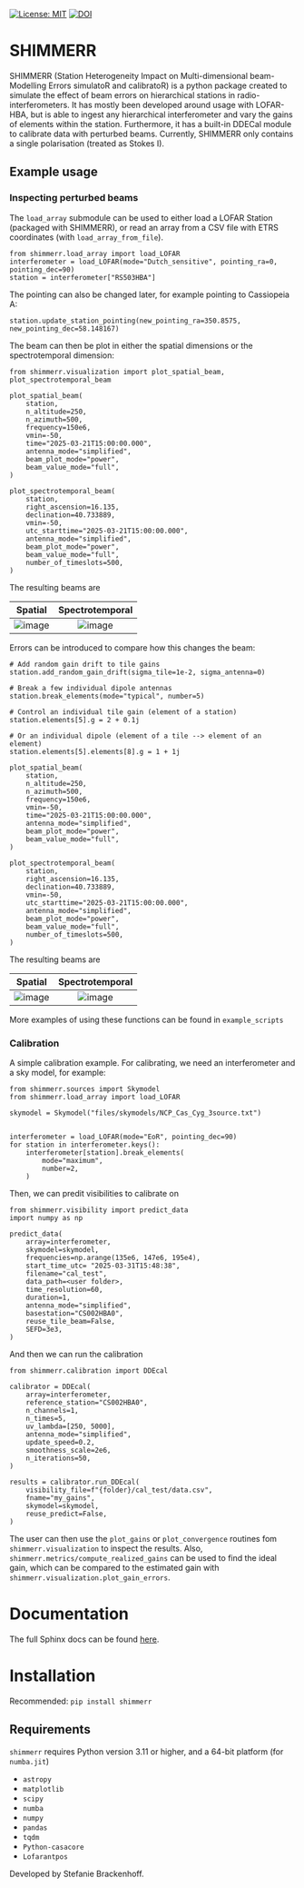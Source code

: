 [![License: MIT](https://img.shields.io/badge/License-MIT-yellow.svg)](https://opensource.org/licenses/MIT) [![DOI](https://zenodo.org/badge/DOI/10.5281/zenodo.15114900.svg)](https://doi.org/10.5281/zenodo.15114900)

# SHIMMERR

SHIMMERR (Station Heterogeneity Impact on Multi-dimensional beam-Modelling Errors simulatoR and calibratoR) is a python package created to simulate the effect of beam errors on hierarchical stations in radio-interferometers. It has mostly been developed around usage with LOFAR-HBA, but is able to ingest any hierarchical interferometer and vary the gains of elements within the station. Furthermore, it has a built-in DDECal module to calibrate data with perturbed beams. Currently, SHIMMERR only contains a single polarisation (treated as Stokes I).

## Example usage

### Inspecting perturbed beams
The `load_array` submodule can be used to either load a LOFAR Station (packaged with SHIMMERR), or read an array from a CSV file with ETRS coordinates (with `load_array_from_file`).
```
from shimmerr.load_array import load_LOFAR
interferometer = load_LOFAR(mode="Dutch_sensitive", pointing_ra=0, pointing_dec=90)
station = interferometer["RS503HBA"]
```

The pointing can also be changed later, for example pointing to Cassiopeia A:
```
station.update_station_pointing(new_pointing_ra=350.8575, new_pointing_dec=58.148167)
```

The beam can then be plot in either the spatial dimensions or the spectrotemporal dimension:

```
from shimmerr.visualization import plot_spatial_beam, plot_spectrotemporal_beam

plot_spatial_beam(
    station,
    n_altitude=250,
    n_azimuth=500,
    frequency=150e6,
    vmin=-50,
    time="2025-03-21T15:00:00.000",
    antenna_mode="simplified",
    beam_plot_mode="power",
    beam_value_mode="full",
)

plot_spectrotemporal_beam(
    station,
    right_ascension=16.135,
    declination=40.733889,
    vmin=-50,
    utc_starttime="2025-03-21T15:00:00.000",
    antenna_mode="simplified",
    beam_plot_mode="power",
    beam_value_mode="full",
    number_of_timeslots=500,
)
```

The resulting beams are

Spatial | Spectrotemporal
:---:|:---:
![image](img/spatial_unperturbed.png)|![image](img/spectrotemporal_unperturbed.png)

Errors can be introduced to compare how this changes the beam:

```
# Add random gain drift to tile gains
station.add_random_gain_drift(sigma_tile=1e-2, sigma_antenna=0)

# Break a few individual dipole antennas
station.break_elements(mode="typical", number=5)

# Control an individual tile gain (element of a station)
station.elements[5].g = 2 + 0.1j

# Or an individual dipole (element of a tile --> element of an element)
station.elements[5].elements[8].g = 1 + 1j

plot_spatial_beam(
    station,
    n_altitude=250,
    n_azimuth=500,
    frequency=150e6,
    vmin=-50,
    time="2025-03-21T15:00:00.000",
    antenna_mode="simplified",
    beam_plot_mode="power",
    beam_value_mode="full",
)

plot_spectrotemporal_beam(
    station,
    right_ascension=16.135,
    declination=40.733889,
    vmin=-50,
    utc_starttime="2025-03-21T15:00:00.000",
    antenna_mode="simplified",
    beam_plot_mode="power",
    beam_value_mode="full",
    number_of_timeslots=500,
)
```
The resulting beams are

Spatial | Spectrotemporal
:---:|:---:
![image](img/spatial_perturbed.png)|![image](img/spectrotemporal_perturbed.png)

More examples of using these functions can be found in `example_scripts`
### Calibration

A simple calibration example. For calibrating, we need an interferometer and a sky model, for example:

```
from shimmerr.sources import Skymodel
from shimmerr.load_array import load_LOFAR

skymodel = Skymodel("files/skymodels/NCP_Cas_Cyg_3source.txt")


interferometer = load_LOFAR(mode="EoR", pointing_dec=90)
for station in interferometer.keys():
    interferometer[station].break_elements(
        mode="maximum",
        number=2,
    )
```

Then, we can predit visibilities to calibrate on

```
from shimmerr.visibility import predict_data
import numpy as np

predict_data(
    array=interferometer,
    skymodel=skymodel,
    frequencies=np.arange(135e6, 147e6, 195e4),
    start_time_utc= "2025-03-31T15:48:38",
    filename="cal_test",
    data_path=<user folder>,
    time_resolution=60,
    duration=1, 
    antenna_mode="simplified",
    basestation="CS002HBA0",
    reuse_tile_beam=False,
    SEFD=3e3,
)
```

And then we can run the calibration
```
from shimmerr.calibration import DDEcal

calibrator = DDEcal(
    array=interferometer,
    reference_station="CS002HBA0",
    n_channels=1,
    n_times=5,
    uv_lambda=[250, 5000],
    antenna_mode="simplified",
    update_speed=0.2,
    smoothness_scale=2e6,
    n_iterations=50,
)

results = calibrator.run_DDEcal(
    visibility_file=f"{folder}/cal_test/data.csv",
    fname="my_gains",
    skymodel=skymodel,
    reuse_predict=False,
)
```

The user can then use the `plot_gains` or `plot_convergence` routines fom `shimmerr.visualization` to inspect the results. Also, `shimmerr.metrics/compute_realized_gains` can be used to find the ideal gain, which can be compared to the estimated gain with `shimmerr.visualization.plot_gain_errors`.

# Documentation
The full Sphinx docs can be found [here](https://stefanie-b.github.io/shimmerr/).


# Installation
Recommended: `pip install shimmerr`

## Requirements
`shimmerr` requires Python version 3.11 or higher, and a 64-bit platform (for `numba.jit`)

- `astropy`
- `matplotlib`
- `scipy`
- `numba`
- `numpy`
- `pandas`
- `tqdm`
- `Python-casacore`
- `Lofarantpos`

Developed by Stefanie Brackenhoff.
